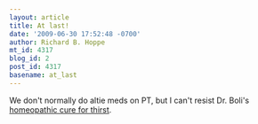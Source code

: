 ```yaml
---
layout: article
title: At last!
date: '2009-06-30 17:52:48 -0700'
author: Richard B. Hoppe
mt_id: 4317
blog_id: 2
post_id: 4317
basename: at_last
---
```

We don't normally do altie meds on PT, but I can't resist Dr. Boli's [homeopathic cure for thirst](http://drboli.wordpress.com/2009/06/27/advertisement-365/).
